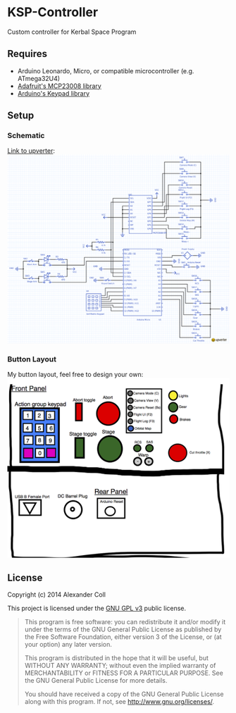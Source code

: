 # KSP-Controller #

Custom controller for Kerbal Space Program

## Requires ##
- Arduino Leonardo, Micro, or compatible microcontroller (e.g. ATmega32U4)
- [Adafruit's MCP23008 library](https://github.com/adafruit/Adafruit-MCP23008-library)
- [Arduino's Keypad library](http://playground.arduino.cc/Code/Keypad)

## Setup ##

### Schematic ###
[Link to upverter](https://upverter.com/alex3yoyo/cc590b6fd89574a4/KSP-Control-Panel/):
![Schematic](/images/schematic.png)
### Button Layout ###
My button layout, feel free to design your own:
![Button layout](/images/button_layout.png)

## License ##
Copyright (c) 2014 Alexander Coll

This project is licensed under the [GNU GPL v3](http://www.gnu.org/licenses/gpl-3.0.txt) public license.

> This program is free software: you can redistribute it and/or modify
> it under the terms of the GNU General Public License as published by
> the Free Software Foundation, either version 3 of the License, or
> (at your option) any later version.
>
> This program is distributed in the hope that it will be useful,
> but WITHOUT ANY WARRANTY; without even the implied warranty of
> MERCHANTABILITY or FITNESS FOR A PARTICULAR PURPOSE.  See the
> GNU General Public License for more details.
>
> You should have received a copy of the GNU General Public License
> along with this program.  If not, see <http://www.gnu.org/licenses/>.
